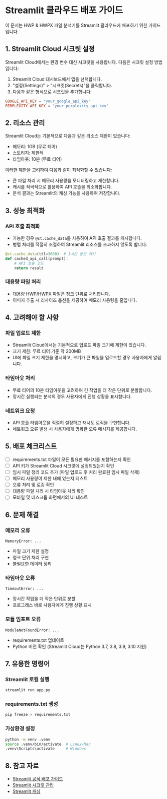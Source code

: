 # Streamlit 클라우드 배포 가이드

이 문서는 HWP & HWPX 파일 분석기를 Streamlit 클라우드에 배포하기 위한 가이드입니다.

## 1. Streamlit Cloud 시크릿 설정

Streamlit Cloud에서는 환경 변수 대신 시크릿을 사용합니다. 다음은 시크릿 설정 방법입니다:

1. Streamlit Cloud 대시보드에서 앱을 선택합니다.
2. "설정(Settings)" > "시크릿(Secrets)"을 클릭합니다.
3. 다음과 같은 형식으로 시크릿을 추가합니다:

```toml
GOOGLE_API_KEY = "your_google_api_key"
PERPLEXITY_API_KEY = "your_perplexity_api_key"
```

## 2. 리소스 관리

Streamlit Cloud는 기본적으로 다음과 같은 리소스 제한이 있습니다:

- 메모리: 1GB (무료 티어)
- 스토리지: 제한적
- 타임아웃: 10분 (무료 티어)

이러한 제한을 고려하여 다음과 같이 최적화할 수 있습니다:

- 큰 파일 처리 시 메모리 사용량을 모니터링하고 제한합니다.
- 캐시를 적극적으로 활용하여 API 호출을 최소화합니다.
- 분석 결과는 Streamlit의 캐싱 기능을 사용하여 저장합니다.

## 3. 성능 최적화

### API 호출 최적화
- 가능한 경우 `@st.cache_data`를 사용하여 API 호출 결과를 캐시합니다.
- 병렬 처리를 적절히 조절하여 Streamlit 리소스를 초과하지 않도록 합니다.

```python
@st.cache_data(ttl=3600)  # 1시간 동안 캐시
def cached_api_call(prompt):
    # API 호출 코드
    return result
```

### 대용량 파일 처리
- 대용량 HWP/HWPX 파일은 청크 단위로 처리합니다.
- 이미지 추출 시 리사이즈 옵션을 제공하여 메모리 사용량을 줄입니다.

## 4. 고려해야 할 사항

### 파일 업로드 제한
- Streamlit Cloud에서는 기본적으로 업로드 파일 크기에 제한이 있습니다.
- 크기 제한: 무료 티어 기준 약 200MB
- UI에 파일 크기 제한을 명시하고, 크기가 큰 파일을 업로드할 경우 사용자에게 알립니다.

### 타임아웃 처리
- 무료 티어의 10분 타임아웃을 고려하여 긴 작업을 더 작은 단위로 분할합니다.
- 장시간 실행되는 분석의 경우 사용자에게 진행 상황을 표시합니다.

### 네트워크 요청
- API 호출 타임아웃을 적절히 설정하고 재시도 로직을 구현합니다.
- 네트워크 오류 발생 시 사용자에게 명확한 오류 메시지를 제공합니다.

## 5. 배포 체크리스트

- [ ] requirements.txt 파일이 모든 필요한 패키지를 포함하는지 확인
- [ ] API 키가 Streamlit Cloud 시크릿에 설정되었는지 확인
- [ ] 임시 파일 정리 코드 추가 (파일 업로드 후 처리 완료된 임시 파일 삭제)
- [ ] 메모리 사용량이 제한 내에 있는지 테스트
- [ ] 오류 처리 및 로깅 확인
- [ ] 대용량 파일 처리 시 타임아웃 처리 확인
- [ ] 모바일 및 데스크톱 화면에서의 UI 테스트

## 6. 문제 해결

### 메모리 오류
```
MemoryError: ...
```
- 파일 크기 제한 설정
- 청크 단위 처리 구현
- 불필요한 데이터 정리

### 타임아웃 오류
```
TimeoutError: ...
```
- 장시간 작업을 더 작은 단위로 분할
- 프로그레스 바로 사용자에게 진행 상황 표시

### 모듈 임포트 오류
```
ModuleNotFoundError: ...
```
- requirements.txt 업데이트
- Python 버전 확인 (Streamlit Cloud는 Python 3.7, 3.8, 3.9, 3.10 지원)

## 7. 유용한 명령어

### Streamlit 로컬 실행
```bash
streamlit run app.py
```

### requirements.txt 생성
```bash
pip freeze > requirements.txt
```

### 가상환경 설정
```bash
python -m venv .venv
source .venv/bin/activate  # Linux/Mac
.venv\Scripts\activate     # Windows
```

## 8. 참고 자료

- [Streamlit 공식 배포 가이드](https://docs.streamlit.io/streamlit-cloud/get-started/deploy-an-app)
- [Streamlit 시크릿 관리](https://docs.streamlit.io/streamlit-cloud/get-started/deploy-an-app/connect-to-data-sources/secrets-management)
- [Streamlit 캐싱](https://docs.streamlit.io/library/advanced-features/caching) 